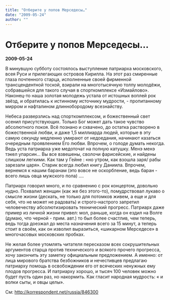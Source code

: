 ```yaml
---
title: "Отберите у попов Мерседесы…"
date: "2009-05-24"
author: ""
---
```


# Отберите у попов Мерседесы…

**2009-05-24** 

В минувшую субботу состоялось выступление патриарха московского, всея Руси и прилегающих островов Кирилла. На этот раз смиренные глаза почтенного старца, исполненные своей фирменной трансцендентной тоской, взирали на многотысячную толпу молодёжи, собравшейся для такого случая в спорткомплексе «Измайлово». Наконец-то наша золотая молодежь устала от истошных воплей рок звёзд, и обратилась к истинному источнику мудрости, - пропитанному мирром и нафталином длиннобородому всезнайству.

Небеса разверзлись над спорткомплексом, и божественный свет осенил присутствующих. Только Бог может дать такое чувство абсолютного покоя. Всё познано и схвачено, до остатка растворено в божественной любви, и даже 1,5 миллиарда людей, которые в эту самую секунду медленно умирают от недоедания, начинают казаться очередным проявлением Его любви. Впрочем, о голоде думать некогда. Ведь уста патриарха уже медоточат на полную катушку. Менэ менэ тэкел упарсин... Вы все взвешены, сволочи фарисейские, и найдены слишком легкими. Как там у Гейне : «но утром, как взошла заря/ рабы зарезали царя». Старик всегда любил книгу Даниила. Впрочем, вернемся к нашим баранам (это вовсе не оскорбление, ведь баран - всего лишь овца мужского пола) ....

Патриарх говорил много, и по сравнению с рок концертом, довольно нудно. Похвалил женщин (как же без этого-то), помудрствовал лукаво о смысле жизни (дескать, не только для потомков живем, а еще и для себя, что не может не радовать) и строго-настрого запретил человечеству абсолютизировать технический прогресс. Патриарх даже пример из личной жизни привел: мол, раньше, когда он ездил на Волге (думаю, что черной - прим. авт.) то был более счастлив, чем теперь, ведь тогда доезжал до места назначения всего за 15 минут, а теперь стоит в своём, как он изволил выразиться, «шикарном Мерседесе» в многочасовых московских пробках.

Не желая более утомлять читателя пересказом всех сокрушительных аргументов старца против технического и всякого прочего прогресса, хочу закончить эту заметку официальным предложением. А именно: от лица мирового братства безбожников и нечестивцев предлагаю патриарху помощь в освобождении его от всяческих ненужных ему плодов прогресса. И патриарху хорошо, и тысяч 100 человек можно будет пусть один раз, но накормить. Как гласит народная мудрость: « и волки сыты, и овцы целы».

См: http://korrespondent.net/russia/846300